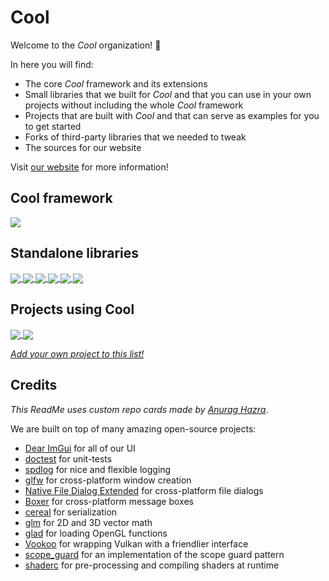 # Cool

Welcome to the *Cool* organization! 🥳

In here you will find:
- The core *Cool* framework and its extensions
- Small libraries that we built for *Cool* and that you can use in your own projects without including the whole *Cool* framework
- Projects that are built with *Cool* and that can serve as examples for you to get started
- Forks of third-party libraries that we needed to tweak
- The sources for our website

Visit [our website][website] for more information!

[website]: https://coollibs.github.io/home/

## Cool framework

<a href="https://github.com/CoolLibs/Cool">
  <img align="center" src="https://github-readme-stats.vercel.app/api/pin/?username=CoolLibs&repo=Cool&theme=" />
</a>

## Standalone libraries

<a href="https://github.com/CoolLibs/CMakeUtils">
  <img align="center" src="https://github-readme-stats.vercel.app/api/pin/?username=CoolLibs&repo=CMakeUtils" />
</a>

<a href="https://github.com/CoolLibs/img">
  <img align="center" src="https://github-readme-stats.vercel.app/api/pin/?username=CoolLibs&repo=img" />
</a>

<a href="https://github.com/CoolLibs/glpp">
  <img align="center" src="https://github-readme-stats.vercel.app/api/pin/?username=CoolLibs&repo=glpp" />
</a>

<a href="https://github.com/CoolLibs/smart">
  <img align="center" src="https://github-readme-stats.vercel.app/api/pin/?username=CoolLibs&repo=smart" />
</a>

<a href="https://github.com/CoolLibs/glpp-extended">
  <img align="center" src="https://github-readme-stats.vercel.app/api/pin/?username=CoolLibs&repo=glpp-extended" />
</a>

<a href="https://github.com/CoolLibs/easy-shaderc">
  <img align="center" src="https://github-readme-stats.vercel.app/api/pin/?username=CoolLibs&repo=easy-shaderc" />
</a>

## Projects using Cool

<a href="https://github.com/CoolLibs/Demo">
  <img align="center" src="https://github-readme-stats.vercel.app/api/pin/?username=CoolLibs&repo=Demo" />
</a>

<a href="https://github.com/CoolLibs/Lab">
  <img align="center" src="https://github-readme-stats.vercel.app/api/pin/?username=CoolLibs&repo=Lab" />
</a>

[*Add your own project to this list!*](https://github.com/CoolLibs/.github/issues)

## Credits

*This ReadMe uses custom repo cards made by [Anurag Hazra](https://github.com/anuraghazra/github-readme-stats)*.

We are built on top of many amazing open-source projects:
- [Dear ImGui](https://github.com/ocornut/imgui) for all of our UI
- [doctest](https://github.com/onqtam/doctest) for unit-tests
- [spdlog](https://github.com/gabime/spdlog) for nice and flexible logging
- [glfw](https://www.glfw.org/) for cross-platform window creation
- [Native File Dialog Extended](https://github.com/btzy/nativefiledialog-extended) for cross-platform file dialogs
- [Boxer](https://github.com/aaronmjacobs/Boxer) for cross-platform message boxes
- [cereal](https://uscilab.github.io/cereal/) for serialization
- [glm](https://github.com/g-truc/glm) for 2D and 3D vector math
- [glad](https://glad.dav1d.de/) for loading OpenGL functions
- [Vookoo](https://github.com/andy-thomason/Vookoo) for wrapping Vulkan with a friendlier interface
- [scope_guard](https://github.com/ricab/scope_guard) for an implementation of the scope guard pattern
- [shaderc](https://github.com/google/shaderc) for pre-processing and compiling shaders at runtime
